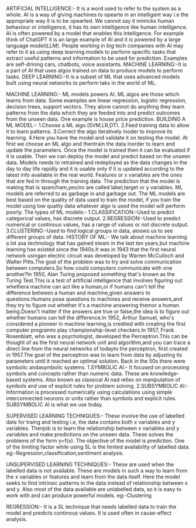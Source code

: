 ARTIFICIAL INTELLIGENCE:-
It is a word used to refer to the system as a whole. AI is a way of giving machines to opearte in an intelligent way i.e the appropriate way it is to be opearted. We cannot say it mimicks human behaviour or intelligence, it has its own intelligence like human intelligence. AI is often powered by a model that enables this intelligence. For example think of ChatGPT it is an large example of AI and it is powered by a large language model(LLM). People working in big tech companies with AI may refer to it as using deep learning models to perform specific tasks that extract useful patterns and information to be used for prediction. Examples are self-drining cars, chatbots, voice assistants.
MACHINE LEARNING:-It is a part of AI that uses algos trained on data to produce models to perform tasks.
DEEP LEARNING:-It is a subset of ML that uses advanced models built using neural networks to perform taks in the world of ML.

MACHINE LEARNING:-
ML models powers AI. ML algos are those which learns from data. Some examples are linear regression, logistic regression, decision trees, support vectors. They alone cannot do anything they learn patterns from the data which they are feeded into and predict outcomes from the unseen data. One example is house price prediction.
BUILDING A ML MODEL:-
1.Choose a ML algo.(SVM,LR,DT).
2.Feed training data to allow it to learn patterns.
3.Correct the algo iteratively inoder to improve its learning.
4.Here you have the model and validate it on testing the model.
At first we choose an ML algo and thentrain the data inorder to learn and update the parameters. Once the model is trained then it can be evaluated if it is usable. Then we can deploy the model and predict based on the unseen data. Models needs to retrained and redeployed as the data changes in the day to day life rapidly and it is usable only if it is updated according to the latest info available in the real world.
      Features or x variables are the ones that are fed in through the training data. The prediction that the model is making that is spam/ham,yes/no are called label,target or y variables.
 ML models are referred to as garbage in and garbage out. The ML models are best based on the quality of data used to train the model, if you train the model using low quality data whatever algo is used the model will perform poorly.
The types of ML models:-
1.CLASSIFICATION:-Used to predict categorical values, has discrete output.
2.REGRESSION:-Used to predict numerical or continous values, has a range of values or not discrete output.
3.CLUSTERING:-Used to find logical groups in data, aloows us to see different groups of data.
HISTORY OF ML:-
We talk about machine learning a lot asa technology that has gained steam in the last ten years,but machine learning has existed since the 1940s.It was in 1943 that the first neural network usingan electric circuit was developed by Warren McCulloch and Walter Pitts.The goal of the problem was to try and solve communication between computers.So how could computers communicate with one another?In 1950, Alan Turing proposed something that's known as the Turing Test.This is a test of artificial intelligence that involves figuring out whethera machine can act like a human,or if humans can't tell the difference between a human and machine,given answers to questions.Humans pose questions to machines and receive answers,and they try to figure out whether it's a machine answering themor a human being.Doesn't matter if the answers are true or false,the idea is to figure out whether humans can tell the difference.In 1952, Arthur Samuel, who's considered a pioneer in machine learning,is credited with creating the first computer programto play championship-level checkers.In 1957, Frank Rosenblatt, who was a psychologist, developed the Perceptron.This can be thought of as the first neural network unit and algorithm,and you can trace a direct line from the neural networks of todayto the perceptron, first created in 1957.The goal of the perceptron was to learn from data by adjusting its parameters until it reached an optimal solution.
Back in the 50s there were symbolic andasymbolic systems.
1.SYMBOLIC AI:- It focused on processing symbols and concepts rather than numeric data. These are knowledge-based systems. Also known as classical AI nad relies on manipulation of symbols and use of explicit rules for problem solving.
2.SUBSYMBOLIC AI:- Information is processed numerically using calculations using simple interconnected neurons or units rather than symbols and explicit rules. 
SUBSYMBOLIC AI is what we use today.

SUPERVISED LEARNING TECHNIQUES:-
These involve the use of labelled data for traing and testing i.e, the data contains both x variables and y variables. Thenjob is to learn the relationship between x variables and y variables and make predictions on the unseen data. These solves the problems of the form y=f(x). The objective of the model is prediction. One of the limiting factor while using SL is the limited availability of labelled data.
eg:-Regression,classification,sentiment analysis.

UNSUPERVISED LEARNING TECHNIQUES:-
These are used when the labelled data is not available. These are models in such a way to learn from the x variables or features and learn from the data itself. Here the model seeks to find intrinsic patterns in the data instead of relationship between x and y. Also most of the data available are unlabelled data, so it is easy to work with and can produce powerful models.
eg:-Clustering

REGRESSION:-
It is a SL technique that needs labelled data to train the model and predicts continous values. It is used often in cause-effect analysis. 
